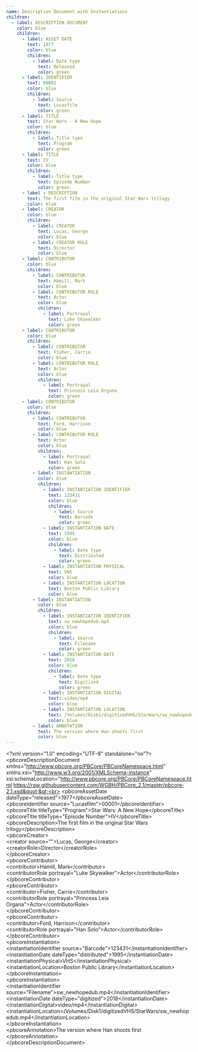 ```yaml
---
name: Description Document with Instantiations
children:
  - label: DESCRIPTION DOCUMENT
    color: blue
    children:
      - label: ASSET DATE
        text: 1977
        color: blue
        children:
          - label: Date type
            text: Released
            color: green
      - label: IDENTIFIER
        text: 00001
        color: blue
        children:
          - label: Source
            text: Lucasfilm
            color: green
      - label: TITLE
        text: Star Wars - A New Hope
        color: blue
        children:
          - label: Title type
            text: Program
            color: green
      - label: TITLE
        text: IV
        color: blue
        children:
          - label: Title type
            text: Episode Number
            color: green
      - label : DESCRIPTION
        text: The first film in the original Star Wars trilogy
        color: blue
      - label: CREATOR
        color: blue
        children:
          - label: CREATOR
            text: Lucas, George
            color: blue
          - label: CREATOR ROLE
            text: Director
            color: blue
      - label: CONTRIBUTOR
        color: blue
        children:
          - label: CONTRIBUTOR
            text: Hamill, Mark
            color: blue
          - label: CONTRIBUTOR ROLE
            text: Actor
            color: blue
            children:
              - label: Portrayal
                text: Luke Skywalker
                color: green
      - label: CONTRIBUTOR
        color: blue
        children:
          - label: CONTRIBUTOR
            text: Fisher, Carrie
            color: blue
          - label: CONTRIBUTOR ROLE
            text: Actor
            color: blue
            children:
              - label: Portrayal
                text: Princess Leia Organa
                color: green
      - label: CONTRIBUTOR
        color: blue
        children:
          - label: CONTRIBUTOR
            text: Ford, Harrison
            color: blue
          - label: CONTRIBUTOR ROLE
            text: Actor
            color: blue
            children:
              - label: Portrayal
                text: Han Solo
                color: green
          - label: INSTANTIATION
            color: blue
            children:
              - label: INSTANTIATION IDENTIFIER
                text: 123431
                color: blue
                children:
                  - label: Source
                    text: Barcode
                    color: green
              - label: INSTANTIATION DATE
                text: 1995
                color: blue
                children:
                  - label: Date type
                    text: Distributed
                    color: green
              - label: INSTANTIATION PHYSICAL
                text: VHS
                color: blue
              - label: INSTANTIATION LOCATION
                text: Boston Public Library
                color: blue
          - label: INSTANTIATION
            color: blue
            children:
              - label: INSTANTIATION IDENTIFIER
                text: sw_newhopedub.mp4
                color: blue
                children:
                  - label: Source
                    text: Filename
                    color: green
              - label: INSTANTIATION DATE
                text: 2018
                color: blue
                children:
                  - label: Date type
                    text: Digitized
                    color: green
              - label: INSTANTIATION DIGITAL
                text: video/mp4
                color: blue
              - label: INSTANTIATION LOCATION
                text: /Volumes/Disk1/digitizedVHS/StarWars/sw_newhopedub.mp4
                color: blue
          - label: ANNOTATION
            text: The version where Han shoots first
            color: blue
---
```


&lt;?xml version=&quot;1.0&quot; encoding=&quot;UTF-8&quot; standalone=&quot;no&quot;?&gt;<br>
&lt;pbcoreDescriptionDocument xmlns=&quot;http://www.pbcore.org/PBCore/PBCoreNamespace.html&quot; xmlns:xsi=&quot;http://www.w3.org/2001/XMLSchema-instance&quot; xsi:schemaLocation=&quot;http://www.pbcore.org/PBCore/PBCoreNamespace.html https://raw.githubusercontent.com/WGBH/PBCore_2.1/master/pbcore-2.1.xsd&quot;&gt;<br>
  &lt;pbcoreAssetDate dateType=&quot;released&quot;&gt;1977&lt;/pbcoreAssetDate&gt;<br>
  &lt;pbcoreIdentifier source=&quot;Lucasfilm&quot;&gt;00001&lt;/pbcoreIdentifier&gt;<br>
  &lt;pbcoreTitle titleType=&quot;Program&quot;&gt;Star Wars: A New Hope&lt;/pbcoreTitle&gt;<br>
  &lt;pbcoreTitle titleType=&quot;Episode Number&quot;&gt;IV&lt;/pbcoreTitle&gt;<br>
  &lt;pbcoreDescription&gt;The first film in the original Star Wars trilogy&lt;/pbcoreDescription&gt;<br>
  &lt;pbcoreCreator&gt;<br>
    &lt;creator source=&quot;&quot;&gt;Lucas, George&lt;/creator&gt;<br>
    &lt;creatorRole&gt;Director&lt;/creatorRole&gt;<br>
  &lt;/pbcoreCreator&gt;<br>
  &lt;pbcoreContributor&gt;<br>
    &lt;contributor&gt;Hamill, Mark&lt;/contributor&gt;<br>
    &lt;contributorRole portrayal=&quot;Luke Skywalker&quot;&gt;Actor&lt;/contributorRole&gt;<br>
  &lt;/pbcoreContributor&gt;<br>
  &lt;pbcoreContributor&gt;<br>
    &lt;contributor&gt;Fisher, Carrie&lt;/contributor&gt;<br>
    &lt;contributorRole portrayal=&quot;Princess Leia Organa&quot;&gt;Actor&lt;/contributorRole&gt;<br>
  &lt;/pbcoreContributor&gt;<br>
  &lt;pbcoreContributor&gt;<br>
    &lt;contributor&gt;Ford, Harrison&lt;/contributor&gt;<br>
    &lt;contributorRole portrayal=&quot;Han Solo&quot;&gt;Actor&lt;/contributorRole&gt;<br>
  &lt;/pbcoreContributor&gt;<br>
  &lt;pbcoreInstantiation&gt;<br>
    &lt;instantiationIdentifier source=&quot;Barcode&quot;&gt;123431&lt;/instantiationIdentifier&gt;<br>
    &lt;instantiationDate dateType=&quot;distributed&quot;&gt;1995&lt;/instantiationDate&gt;<br>
    &lt;instantiationPhysical&gt;VHS&lt;/instantiationPhysical&gt;<br>
    &lt;instantiationLocation&gt;Boston Public Library&lt;/instantiationLocation&gt;<br>
  &lt;/pbcoreInstantiation&gt;<br>
  &lt;pbcoreInstantiation&gt;<br>
    &lt;instantiationIdentifier source=&quot;Filename&quot;&gt;sw_newhopedub.mp4&lt;/instantiationIdentifier&gt;<br>
    &lt;instantiationDate dateType=&quot;digitized&quot;&gt;2018&lt;/instantiationDate&gt;<br>
    &lt;instantiationDigital&gt;video/mp4&lt;/instantiationDigital&gt;<br>
    &lt;instantiationLocation&gt;/Volumes/Disk1/digitizedVHS/StarWars/sw_newhopedub.mp4&lt;/instantiationLocation&gt;<br>
  &lt;/pbcoreInstantiation&gt;<br>
  &lt;pbcoreAnnotation&gt;The version where Han shoots first &lt;/pbcoreAnnotation&gt;<br>
&lt;/pbcoreDescriptionDocument&gt;<br>
